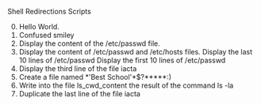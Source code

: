 Shell Redirections Scripts

0. Hello World.
1. Confused smiley
2. Display the content of the /etc/passwd file.
3. Display the content of /etc/passwd and /etc/hosts files.
Display the last 10 lines of /etc/passwd
Display the first 10 lines of /etc/passwd
6. Display the third line of the file iacta
7. Create a file named \*\'Best School\'\*$\?\*\*\*\*\*:)
8. Write into the file ls_cwd_content the result of the command ls -la
9. Duplicate the last line of the file iacta
